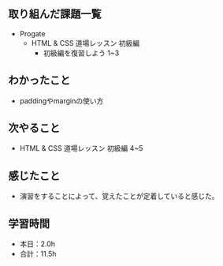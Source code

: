 ## 取り組んだ課題一覧
- Progate
  - HTML & CSS 道場レッスン 初級編
    - 初級編を復習しよう 1~3
## わかったこと
- paddingやmarginの使い方
## 次やること
- HTML & CSS 道場レッスン 初級編 4~5
## 感じたこと
- 演習をすることによって、覚えたことが定着していると感じた。
## 学習時間
- 本日：2.0h
- 合計：11.5h
